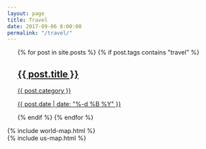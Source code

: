 ```yaml
---
layout: page
title: Travel
date: 2017-09-06 8:00:00
permalink: "/travel/"
---
```


<ul class="post-list">
    {% for post in site.posts %}
        {% if post.tags contains "travel" %}
            <a class="post-link" href="{{ post.url | prepend: site.baseurl }}">
                <div class="post-block" style="background-image: url(/assets/img/travel/{{ post.thumbnail }})">
                    <div class="post-overlay">
                        <div class="post-block-content">
                            <h2>{{ post.title }}</h2>
                            <p>{{ post.category }}</p>
                            <p>{{ post.date | date: "%-d %B %Y" }}</p>
                        </div>
                    </div>
                </div>
            </a>
        {% endif %}
    {% endfor %}
</ul>

<div class="world-map">
    {% include world-map.html %}
</div>

<div class="world-map">
    {% include us-map.html %}
</div>